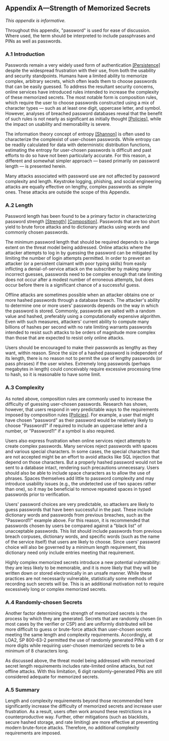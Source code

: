 <a name="appA"></a>

## Appendix A&mdash;Strength of Memorized Secrets

*This appendix is informative.*

Throughout this appendix, "password" is used for ease of discussion. Where used, the term should be interpreted to include passphrases and PINs as well as passwords.

### A.1 Introduction

Passwords remain a very widely used form of authentication [[Persistence]](#persistence) despite the widespread frustration with their use, from both the usability and security standpoints. Humans have a limited ability to memorize complex, arbitrary secrets, which often leads them to choose passwords that can be easily guessed. To address the resultant security concerns, online services have introduced rules intended to increase the complexity of these memorized secrets. The most notable form is composition rules, which require the user to choose passwords constructed using a mix of character types &mdash; such as at least one digit, uppercase letter, and symbol. However, analyses of breached password databases reveal that the benefit of such rules is not nearly as significant as initially thought [[Policies]](#policies), while the impact on usability and memorability is severe.

The information theory concept of entropy [[Shannon]](#shannon) is often used to characterize the complexist of user-chosen passwords. While entropy can be readily calculated for data with deterministic distribution functions, estimating the entropy for user-chosen passwords is difficult and past efforts to do so have not been particularly accurate. For this reason, a different and somewhat simpler approach &mdash; based primarily on password length &mdash; is presented herein.

Many attacks associated with password use are not affected by password complexity and length. Keystroke logging, phishing, and social engineering attacks are equally effective on lengthy, complex passwords as simple ones. These attacks are outside the scope of this Appendix.

### A.2 Length

Password length has been found to be a primary factor in characterizing password strength [[Strength]](#strength) [[Composition]](#composition). Passwords that are too short yield to brute force attacks and to dictionary attacks using words and commonly chosen passwords.

The minimum password length that should be required depends to a large extent on the threat model being addressed. Online attacks where the attacker attempts to log in by guessing the password can be mitigated by limiting the number of login attempts permitted. In order to prevent an attacker (or a persistent claimant with poor typing skills) from easily inflicting a denial-of-service attack on the subscriber by making many incorrect guesses, passwords need to be complex enough that rate limiting does not occur after a modest number of erroneous attempts, but does occur before there is a significant chance of a successful guess.

Offline attacks are sometimes possible when an attacker obtains one or more hashed passwords  through a database breach. The attacker's ability to determine one or more users' passwords depends on the way in which the password is stored. Commonly, passwords are salted with a random value and hashed, preferably using a computationally expensive algorithm. Even with such measures, attackers' current ability to compute many billions of hashes per second with no rate limiting warrants passwords intended to resist such attacks to be orders of magnitude more complex than those that are expected to resist only online attacks.

Users should be encouraged to make their passwords as lengthy as they want, within reason. Since the size of a hashed password is independent of its length, there is no reason not to permit the use of lengthy passwords (or pass phrases) if the user wishes. Extremely long passwords (perhaps megabytes in length) could conceivably require excessive processing time to hash, so it is reasonable to have some limit.

### A.3 Complexity

As noted above, composition rules are commonly used to increase the difficulty of guessing user-chosen passwords. Research has shown, however, that users respond in very predictable ways to the requirements imposed by composition rules [[Policies]](#policies). For example, a user that might have chosen "password" as their password would be relatively likely to choose "Password1" if required to include an uppercase letter and a number, or "Password1!" if a symbol is also required.

Users also express frustration when online services reject attempts to create complex passwords. Many services reject passwords with spaces and various special characters. In some cases, the special characters that are not accepted might be an effort to avoid attacks like SQL injection that depend on those characters. But a properly hashed password would not be sent to a database intact, rendering such precautions unnecessary. Users should also be able to include space characters as to allow the use of phrases. Spaces themselves add little to password complexity and may introduce usability issues (e.g., the undetected use of two spaces rather than one), so it may be beneficial to remove repeated spaces in typed passwords prior to verification.

Users' password choices are very predictable, so attackers are likely to guess passwords that have been successful in the past. These include dictionary words and passwords from previous breaches, such as the "Password1!" example above. For this reason, it is recommended that passwords chosen by users be compared against a "black list" of unacceptable passwords. This list should include passwords from previous breach corpuses, dictionary words, and specific words (such as the name of the service itself) that users are likely to choose. Since users' password choice will also be governed by a minimum length requirement, this dictionary need only include entries meeting that requirement.

Highly complex memorized secrets introduce a new potential vulnerability: they are less likely to be memorable, and it is more likely that they will be written down or stored electronically in an unsafe manner. While these practices are not necessarily vulnerable, statistically some methods of recording such secrets will be. This is an additional motivation not to require excessively long or complex memorized secrets.

### A.4 Randomly-chosen Secrets

Another factor determining the strength of memorized secrets is the process by which they are generated. Secrets that are randomly chosen (in most cases by the verifier or CSP) and are uniformly distributed will be more difficult to guess or brute-force attack than user-chosen secrets meeting the same length and complexity requirements. Accordingly, at LOA2, SP 800-63-2 permitted the use of randomly generated PINs with 6 or more digits while requiring user-chosen memorized secrets to be a minimum of 8 characters long.

As discussed above, the threat model being addressed with memorized secret length requirements includes rate-limited online attacks, but not offline attacks. With this limitation, 6 digit randomly-generated PINs are still considered adequate for memorized secrets. 

### A.5 Summary

Length and complexity requirements beyond those recommended here significantly increase the difficulty of memorized secrets and increase user frustration. As a result, users often work around these restrictions in a counterproductive way. Further, other mitigations (such as blacklists, secure hashed storage, and rate limiting) are more effective at preventing modern brute-force attacks. Therefore, no additional complexity requirements are imposed.
